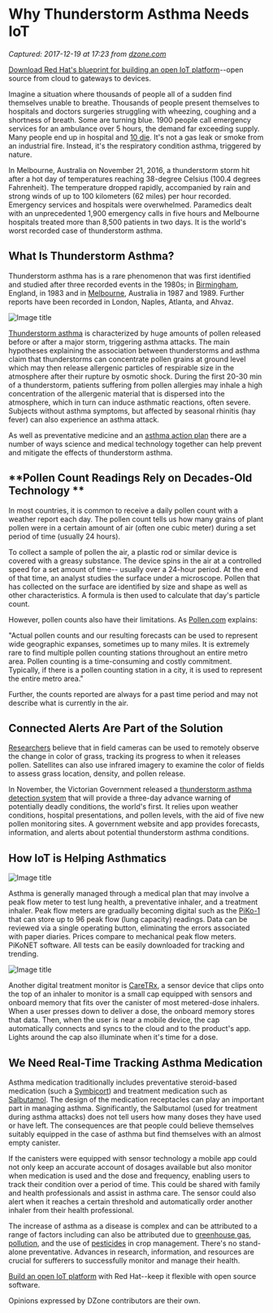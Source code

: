 # Why Thunderstorm Asthma Needs IoT

_Captured: 2017-12-19 at 17:23 from [dzone.com](https://dzone.com/articles/why-thunderstorm-asthma-needs-iot?edition=345105&utm_source=Zone%20Newsletter&utm_medium=email&utm_campaign=iot%202017-12-19)_

[Download Red Hat's blueprint for building an open IoT platform](https://dzone.com/go?i=250323&u=https%3A%2F%2Fwww.redhat.com%2Fen%2Fresources%2Fintelligent-systems-solution-internet-things)--open source from cloud to gateways to devices.

Imagine a situation where thousands of people all of a sudden find themselves unable to breathe. Thousands of people present themselves to hospitals and doctors surgeries struggling with wheezing, coughing and a shortness of breath. Some are turning blue. 1900 people call emergency services for an ambulance over 5 hours, the demand far exceeding supply. Many people end up in hospital and [10 die](http://www.heraldsun.com.au/news/law-order/families-want-answers-over-thunderstorm-asthma-deaths/news-story/89885b00cd06b3f2384cf3eb8e232cea). It's not a gas leak or smoke from an industrial fire. Instead, it's the respiratory condition asthma, triggered by nature.

In Melbourne, Australia on November 21, 2016, a thunderstorm storm hit after a hot day of temperatures reaching 38-degree Celsius (100.4 degrees Fahrenheit). The temperature dropped rapidly, accompanied by rain and strong winds of up to 100 kilometers (62 miles) per hour recorded. Emergency services and hospitals were overwhelmed. Paramedics dealt with an unprecedented 1,900 emergency calls in five hours and Melbourne hospitals treated more than 8,500 patients in two days. It is the world's worst recorded case of thunderstorm asthma.

## **What Is Thunderstorm Asthma?**

Thunderstorm asthma has is a rare phenomenon that was first identified and studied after three recorded events in the 1980s; in [Birmingham](https://en.wikipedia.org/wiki/Birmingham), England, in 1983 and in [Melbourne](https://en.wikipedia.org/wiki/Melbourne), Australia in 1987 and 1989. Further reports have been recorded in London, Naples, Atlanta, and Ahvaz.

![Image title](https://dzone.com/storage/temp/7418065-thunderstorm-asthma-graphic.jpg)

[Thunderstorm asthma](https://www.ncbi.nlm.nih.gov/pubmed/26765082) is characterized by huge amounts of pollen released before or after a major storm, triggering asthma attacks. The main hypotheses explaining the association between thunderstorms and asthma claim that thunderstorms can concentrate pollen grains at ground level which may then release allergenic particles of respirable size in the atmosphere after their rupture by osmotic shock. During the first 20-30 min of a thunderstorm, patients suffering from pollen allergies may inhale a high concentration of the allergenic material that is dispersed into the atmosphere, which in turn can induce asthmatic reactions, often severe. Subjects without asthma symptoms, but affected by seasonal rhinitis (hay fever) can also experience an asthma attack.

As well as preventative medicine and an [asthma action plan](https://www.nationalasthma.org.au/health-professionals/asthma-action-plans) there are a number of ways science and medical technology together can help prevent and mitigate the effects of thunderstorm asthma.

## **Pollen Count Readings Rely on Decades-Old Technology **

In most countries, it is common to receive a daily pollen count with a weather report each day. The pollen count tells us how many grains of plant pollen were in a certain amount of air (often one cubic meter) during a set period of time (usually 24 hours).

To collect a sample of pollen the air, a plastic rod or similar device is covered with a greasy substance. The device spins in the air at a controlled speed for a set amount of time-- usually over a 24-hour period. At the end of that time, an analyst studies the surface under a microscope. Pollen that has collected on the surface are identified by size and shape as well as other characteristics. A formula is then used to calculate that day's particle count.

However, pollen counts also have their limitations. As [Pollen.com](https://www.pollen.com/) explains:

"Actual pollen counts and our resulting forecasts can be used to represent wide geographic expanses, sometimes up to many miles. It is extremely rare to find multiple pollen counting stations throughout an entire metro area. Pollen counting is a time-consuming and costly commitment. Typically, if there is a pollen counting station in a city, it is used to represent the entire metro area."

Further, the counts reported are always for a past time period and may not describe what is currently in the air.

## **Connected Alerts Are Part of the Solution**

[Researchers](https://sphcm.med.unsw.edu.au/people/dr-nicholas-osborne) believe that in field cameras can be used to remotely observe the change in color of grass, tracking its progress to when it releases pollen. Satellites can also use infrared imagery to examine the color of fields to assess grass location, density, and pollen release.

In November, the Victorian Government released a [thunderstorm asthma detection system](http://www.emergency.vic.gov.au/prepare/#thunderstorm%20asthma%20forecast) that will provide a three-day advance warning of potentially deadly conditions, the world's first. It relies upon weather conditions, hospital presentations, and pollen levels, with the aid of five new pollen monitoring sites. A government website and app provides forecasts, information, and alerts about potential thunderstorm asthma conditions.

## **How IoT is Helping Asthmatics**

![Image title](https://dzone.com/storage/temp/7418077-piko-1-det.jpg)

Asthma is generally managed through a medical plan that may involve a peak flow meter to test lung health, a preventative inhaler, and a treatment inhaler. Peak flow meters are gradually becoming digital such as the [PiKo-1](http://www.quickmedical.com/downloads/nspire-piko1_manual.pdf) that can store up to 96 peak flow (lung capacity) readings. Data can be reviewed via a single operating button, eliminating the errors associated with paper diaries. Prices compare to mechanical peak flow meters. PiKoNET software. All tests can be easily downloaded for tracking and trending.

![Image title](https://dzone.com/storage/temp/7418078-sensor-and-app.jpg)

Another digital treatment monitor is [CareTRx](https://www.caretrx.com/), a sensor device that clips onto the top of an inhaler to monitor is a small cap equipped with sensors and onboard memory that fits over the canister of most metered-dose inhalers. When a user presses down to deliver a dose, the onboard memory stores that data. Then, when the user is near a mobile device, the cap automatically connects and syncs to the cloud and to the product's app. Lights around the cap also illuminate when it's time for a dose.

## **We Need Real-Time Tracking Asthma Medication**

Asthma medication traditionally includes preventative steroid-based medication (such a [Symbicort](http://www.nps.org.au/medicines/respiratory-system/preventive-aerosols-and-inhalations/budesonide-eformoterol-fumarate-dihydrate/symbicort-turbuhaler-400-12-powder-for-inhalation)) and treatment medication such as [Salbutamol](http://salbutamol.org/). The design of the medication receptacles can play an important part in managing asthma. Significantly, the Salbutamol (used for treatment during asthma attacks) does not tell users how many doses they have used or have left. The consequences are that people could believe themselves suitably equipped in the case of asthma but find themselves with an almost empty canister.

If the canisters were equipped with sensor technology a mobile app could not only keep an accurate account of dosages available but also monitor when medication is used and the dose and frequency, enabling users to track their condition over a period of time. This could be shared with family and health professionals and assist in asthma care. The sensor could also alert when it reaches a certain threshold and automatically order another inhaler from their health professional.

The increase of asthma as a disease is complex and can be attributed to a range of factors including can also be attributed due to [greenhouse gas](http://www.niehs.nih.gov/research/programs/geh/climatechange/health_impacts/asthma/index.cfm), [pollution](https://nexpaq.com/blog/iot-and-citizen-data-the-first-step-in-eliminating-air-pollution/), and the use of [pesticides](http://www.ehw.org/healthy-green-housing/asthma/pests-and-asthma/) in crop management. There's no stand-alone preventative. Advances in research, information, and resources are crucial for sufferers to successfully monitor and manage their health.

[Build an open IoT platform](https://dzone.com/go?i=250322&u=https%3A%2F%2Fwww.redhat.com%2Fen%2Fresources%2Fintelligent-systems-solution-internet-things) with Red Hat--keep it flexible with open source software.

Opinions expressed by DZone contributors are their own.
